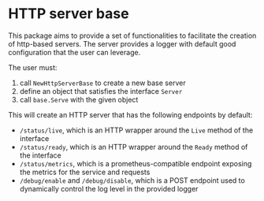 # HTTP server base
This package aims to provide a set of functionalities to facilitate the creation of http-based servers. The server provides a logger with default good configuration that the user can leverage.

The user must:

1) call `NewHttpServerBase` to create a new base server
2) define an object that satisfies the interface `Server`
3) call `base.Serve` with the given object

This will create an HTTP server that has the following endpoints by default:
* `/status/live`, which is an HTTP wrapper around the `Live` method of the interface
* `/status/ready`, which is an HTTP wrapper around the `Ready` method of the interface
* `/status/metrics`, which is a prometheus-compatible endpoint exposing the metrics for the service and requests
* `/debug/enable` and `/debug/disable`, which is a POST endpoint used to dynamically control the log level in the provided logger
